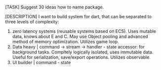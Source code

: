 [TASK]
Suggest 30 ideas how to name package.

[DESCRIPTION]
I want to build system for dart, that can be separated to three levels of complexity:

1. zero latency systems (reusable systems based on ECS). Uses mutable data, knows about E and C. May use Object pooling and advanced method of memory optimization. Utilizes game loop.
2. Data heavy | command -> stream -> handler - state accessor: for background tasks. Compltely logically isolated, uses immutable data. Useful for serialization, save/export operations. Utilizes observable.
3. UI builder | command - state
